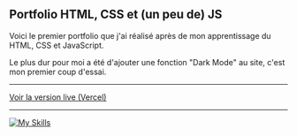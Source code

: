 ## Portfolio HTML, CSS et (un peu de) JS

Voici le premier portfolio que j'ai réalisé après de mon apprentissage du HTML, CSS et JavaScript.

Le plus dur pour moi a été d'ajouter une fonction "Dark Mode" au site, c'est mon premier coup d'essai.

---

[Voir la version live (Vercel)](https://mcrportfolio-html.vercel.app/)

---

[![My Skills](https://skillicons.dev/icons?i=html,css,js)](https://skillicons.dev)

